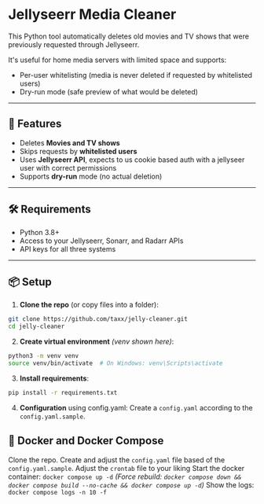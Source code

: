 # Jellyseerr Media Cleaner

This Python tool automatically deletes old movies and TV shows that were previously requested through Jellyseerr.

It's useful for home media servers with limited space and supports:
- Per-user whitelisting (media is never deleted if requested by whitelisted users)
- Dry-run mode (safe preview of what would be deleted)

---

## 🚀 Features

- Deletes **Movies and TV shows**
- Skips requests by **whitelisted users**
- Uses **Jellyseerr API**, expects to us cookie based auth with a jellyseer user with correct permissions
- Supports **dry-run** mode (no actual deletion)

---

## 🛠️ Requirements

- Python 3.8+
- Access to your Jellyseerr, Sonarr, and Radarr APIs
- API keys for all three systems

---

## 📦 Setup

1. **Clone the repo** (or copy files into a folder):

```bash
git clone https://github.com/taxx/jelly-cleaner.git
cd jelly-cleaner
```

2. **Create virtual environment** _(venv shown here)_: 

```bash
python3 -m venv venv
source venv/bin/activate  # On Windows: venv\Scripts\activate
```

3. **Install requirements**:
```bash
pip install -r requirements.txt
```

4. **Configuration** using config.yaml:
Create a `config.yaml` according to the `config.yaml.sample`.

## 🫙 Docker and Docker Compose
Clone the repo.
Create and adjust the `config.yaml` file based of the `config.yaml.sample`.
Adjust the `crontab` file to your liking
Start the docker container: `docker compose up -d`
_(Force rebuild: `docker compose down && docker compose build --no-cache && docker compose up -d`)_
Show the logs: `docker compose logs -n 10 -f`
